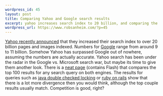 ```yaml
--- 
wordpress_id: 45
layout: post
title: Comparing Yahoo and Google search results
excerpt: yahoo increases search index to 20 billion, and comparing the results of yahoo to google
wordpress_url: https://www.robsanheim.com/?p=45
---
```

<a href="https://www.ysearchblog.com/archives/000172.html">Yahoo recently announced</a> that they increased their search index to over 20 billion pages and images indexed.  Numbers for <a href="https://www.google.com">Google</a> range from around 9 to 11 billion.  Somehow Yahoo has surpassed Google out of nowhere, assuming the numbers are actually accurate.  Yahoo search has been under the radar in the Google vs. Microsoft search war, but maybe its time to give them another look.  There is a <a href="https://www.langreiter.com/exec/yahoo-vs-google.html">neat page</a> (contains Flash) that compares the top 100 results for any search query on both engines.  The results for queries such as <a href="https://www.langreiter.com/exec/yahoo-vs-google.html?q=java+double+checked+locking">java double checked locking</a> or <a href="https://www.langreiter.com/exec/yahoo-vs-google.html?q=ruby+on+rails">ruby on rails</a> show that there is a lot more divergence then you would think, although the top couple results usually match.  Competition is good, right?

